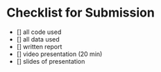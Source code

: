 # Checklist for Submission

- [] all code used
- [] all data used
- [] written report
- [] video presentation (20 min)
- [] slides of presentation